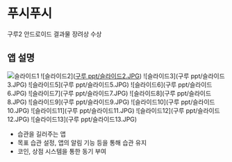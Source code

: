 # 푸시푸시
구루2 안드로이드 결과물
장려상 수상

## 앱 설명
![슬라이드1](https://user-images.githubusercontent.com/68212670/157681151-d7e113de-e724-484b-9328-c5ce9bccfdb2.PNG)
![슬라이드2]([구루 ppt/슬라이드2.JPG](https://github.com/lsj90954511/PushPush/blob/master/%EA%B5%AC%EB%A3%A8%20ppt/%EC%8A%AC%EB%9D%BC%EC%9D%B4%EB%93%9C2.JPG))
![슬라이드3](구루 ppt/슬라이드3.JPG)
![슬라이드5](구루 ppt/슬라이드5.JPG)
![슬라이드6](구루 ppt/슬라이드6.JPG)
![슬라이드7](구루 ppt/슬라이드7.JPG)
![슬라이드8](구루 ppt/슬라이드8.JPG)
![슬라이드9](구루 ppt/슬라이드9.JPG)
![슬라이드10](구루 ppt/슬라이드10.JPG)
![슬라이드11](구루 ppt/슬라이드11.JPG)
![슬라이드12](구루 ppt/슬라이드12.JPG)
![슬라이드13](구루 ppt/슬라이드13.JPG)

* 습관을 길러주는 앱
* 목표 습관 설정, 앱의 알림 기능 등을 통해 습관 유지
* 코인, 상점 시스템을 통한 동기 부여
